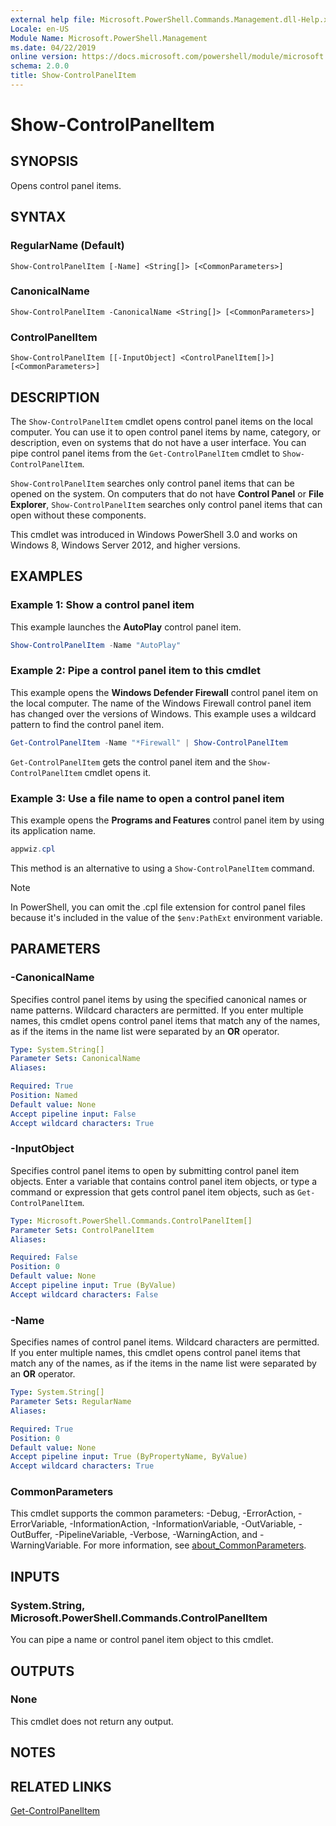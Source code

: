 ```yaml
---
external help file: Microsoft.PowerShell.Commands.Management.dll-Help.xml
Locale: en-US
Module Name: Microsoft.PowerShell.Management
ms.date: 04/22/2019
online version: https://docs.microsoft.com/powershell/module/microsoft.powershell.management/show-controlpanelitem?view=powershell-5.1&WT.mc_id=ps-gethelp
schema: 2.0.0
title: Show-ControlPanelItem
---
```

# Show-ControlPanelItem

## SYNOPSIS
Opens control panel items.

## SYNTAX

### RegularName (Default)

```
Show-ControlPanelItem [-Name] <String[]> [<CommonParameters>]
```

### CanonicalName

```
Show-ControlPanelItem -CanonicalName <String[]> [<CommonParameters>]
```

### ControlPanelItem

```
Show-ControlPanelItem [[-InputObject] <ControlPanelItem[]>] [<CommonParameters>]
```

## DESCRIPTION

The `Show-ControlPanelItem` cmdlet opens control panel items on the local computer. You can use it
to open control panel items by name, category, or description, even on systems that do not have a
user interface. You can pipe control panel items from the `Get-ControlPanelItem` cmdlet to
`Show-ControlPanelItem`.

`Show-ControlPanelItem` searches only control panel items that can be opened on the system. On
computers that do not have **Control Panel** or **File Explorer**, `Show-ControlPanelItem` searches
only control panel items that can open without these components.

This cmdlet was introduced in Windows PowerShell 3.0 and works on Windows 8, Windows Server 2012,
and higher versions.

## EXAMPLES

### Example 1: Show a control panel item

This example launches the **AutoPlay** control panel item.

```powershell
Show-ControlPanelItem -Name "AutoPlay"
```

### Example 2: Pipe a control panel item to this cmdlet

This example opens the **Windows Defender Firewall** control panel item on the local computer.
The name of the Windows Firewall control panel item has changed over the versions of Windows. This
example uses a wildcard pattern to find the control panel item.

```powershell
Get-ControlPanelItem -Name "*Firewall" | Show-ControlPanelItem
```

`Get-ControlPanelItem` gets the control panel item and the `Show-ControlPanelItem` cmdlet opens
it.

### Example 3: Use a file name to open a control panel item

This example opens the **Programs and Features** control panel item by using its application name.

```powershell
appwiz.cpl
```

This method is an alternative to using a `Show-ControlPanelItem` command.

> [!NOTE]
> In PowerShell, you can omit the .cpl file extension for control panel files because it's included
> in the value of the `$env:PathExt` environment variable.

## PARAMETERS

### -CanonicalName

Specifies control panel items by using the specified canonical names or name patterns. Wildcard
characters are permitted. If you enter multiple names, this cmdlet opens control panel items that
match any of the names, as if the items in the name list were separated by an **OR** operator.

```yaml
Type: System.String[]
Parameter Sets: CanonicalName
Aliases:

Required: True
Position: Named
Default value: None
Accept pipeline input: False
Accept wildcard characters: True
```

### -InputObject

Specifies control panel items to open by submitting control panel item objects. Enter a variable
that contains control panel item objects, or type a command or expression that gets control panel
item objects, such as `Get-ControlPanelItem`.

```yaml
Type: Microsoft.PowerShell.Commands.ControlPanelItem[]
Parameter Sets: ControlPanelItem
Aliases:

Required: False
Position: 0
Default value: None
Accept pipeline input: True (ByValue)
Accept wildcard characters: False
```

### -Name

Specifies names of control panel items. Wildcard characters are permitted. If you enter multiple
names, this cmdlet opens control panel items that match any of the names, as if the items in the
name list were separated by an **OR** operator.

```yaml
Type: System.String[]
Parameter Sets: RegularName
Aliases:

Required: True
Position: 0
Default value: None
Accept pipeline input: True (ByPropertyName, ByValue)
Accept wildcard characters: True
```

### CommonParameters

This cmdlet supports the common parameters: -Debug, -ErrorAction, -ErrorVariable,
-InformationAction, -InformationVariable, -OutVariable, -OutBuffer, -PipelineVariable, -Verbose,
-WarningAction, and -WarningVariable. For more information, see [about_CommonParameters](https://go.microsoft.com/fwlink/?LinkID=113216).

## INPUTS

### System.String, Microsoft.PowerShell.Commands.ControlPanelItem

You can pipe a name or control panel item object to this cmdlet.

## OUTPUTS

### None

This cmdlet does not return any output.

## NOTES

## RELATED LINKS

[Get-ControlPanelItem](Get-ControlPanelItem.md)
